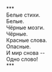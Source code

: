***<br />
Белые стихи.<br />
Белые.<br />
Чёрные мозги.<br />
Чёрные.<br />
Красные слова.<br />
Опасные.<br />
И мир снова --<br />
Одно слово!<br />
***<br />
<br />
